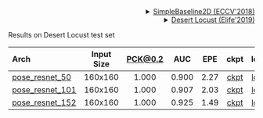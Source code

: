 <!-- [ALGORITHM] -->

<details>
<summary align="right"><a href="http://openaccess.thecvf.com/content_ECCV_2018/html/Bin_Xiao_Simple_Baselines_for_ECCV_2018_paper.html">SimpleBaseline2D (ECCV'2018)</a></summary>

```bibtex
@inproceedings{xiao2018simple,
  title={Simple baselines for human pose estimation and tracking},
  author={Xiao, Bin and Wu, Haiping and Wei, Yichen},
  booktitle={Proceedings of the European conference on computer vision (ECCV)},
  pages={466--481},
  year={2018}
}
```

</details>

<!-- [DATASET] -->

<details>
<summary align="right"><a href="https://elifesciences.org/articles/47994">Desert Locust (Elife'2019)</a></summary>

```bibtex
@article{graving2019deepposekit,
  title={DeepPoseKit, a software toolkit for fast and robust animal pose estimation using deep learning},
  author={Graving, Jacob M and Chae, Daniel and Naik, Hemal and Li, Liang and Koger, Benjamin and Costelloe, Blair R and Couzin, Iain D},
  journal={Elife},
  volume={8},
  pages={e47994},
  year={2019},
  publisher={eLife Sciences Publications Limited}
}
```

</details>

Results on Desert Locust test set

| Arch                                                       | Input Size | PCK@0.2 |  AUC  | EPE  |                            ckpt                            |                            log                             |
| :--------------------------------------------------------- | :--------: | :-----: | :---: | :--: | :--------------------------------------------------------: | :--------------------------------------------------------: |
| [pose_resnet_50](/configs/animal_2d_keypoint/topdown_heatmap/locust/td-hm_res50_8xb64-210e_locust-160x160.py) |  160x160   |  1.000  | 0.900 | 2.27 | [ckpt](https://download.openmmlab.com/mmpose/animal/resnet/res50_locust_160x160-9efca22b_20210407.pth) | [log](https://download.openmmlab.com/mmpose/animal/resnet/res50_locust_160x160_20210407.log.json) |
| [pose_resnet_101](/configs/animal_2d_keypoint/topdown_heatmap/locust/td-hm_res101_8xb64-210e_locust-160x160.py) |  160x160   |  1.000  | 0.907 | 2.03 | [ckpt](https://download.openmmlab.com/mmpose/animal/resnet/res101_locust_160x160-d77986b3_20210407.pth) | [log](https://download.openmmlab.com/mmpose/animal/resnet/res101_locust_160x160_20210407.log.json) |
| [pose_resnet_152](/configs/animal_2d_keypoint/topdown_heatmap/locust/td-hm_res152_8xb64-210e_locust-160x160.py) |  160x160   |  1.000  | 0.925 | 1.49 | [ckpt](https://download.openmmlab.com/mmpose/animal/resnet/res152_locust_160x160-4ea9b372_20210407.pth) | [log](https://download.openmmlab.com/mmpose/animal/resnet/res152_locust_160x160_20210407.log.json) |
